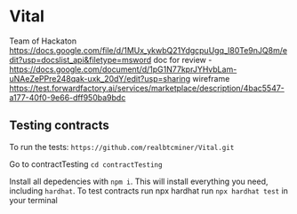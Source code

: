 # Vital
Team of Hackaton
https://docs.google.com/file/d/1MUx_ykwbQ21YdgcpuUgq_l80Te9nJQ8m/edit?usp=docslist_api&filetype=msword
doc for review - https://docs.google.com/document/d/1pG1N77kprJYHvbLam-uNAeZePPre248qak-uxk_20dY/edit?usp=sharing
wireframe https://test.forwardfactory.ai/services/marketplace/description/4bac5547-a177-40f0-9e66-dff950ba9bdc

## Testing contracts
To run the tests:
```https://github.com/realbtcminer/Vital.git```

Go to contractTesting ```cd contractTesting```

Install all depedencies with `npm i`. This will install everything you need, including `hardhat`.
To test contracts run npx hardhat run ```npx hardhat test``` in your terminal
